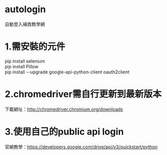 # autologin<br>
自動登入補救教學網<br>
# 1.需安裝的元件<br>
pip install selenium<br>
pip install Pillow<br>
pip install --upgrade google-api-python-client oauth2client<br>
# 2.chromedriver需自行更新到最新版本<br>
下載網址：http://chromedriver.chromium.org/downloads
# 3.使用自己的public api login
官網教學：https://developers.google.com/drive/api/v3/quickstart/python
